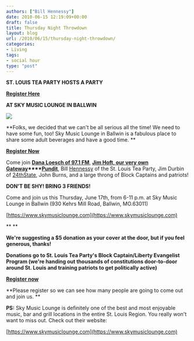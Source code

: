 ```yaml
---
authors: ["Bill Hennessy"]
date: 2010-06-15 12:19:09+00:00
draft: false
title: Thursday Night Throwdown
layout: blog
url: /2010/06/15/thursday-night-throwdown/
categories:
- Living
tags:
- social hour
type: "post"
---
```


**ST. LOUIS TEA PARTY HOSTS A PARTY**

**[Register Here](https://stlouisteaparty.eventbrite.com/)**

**AT SKY MUSIC LOUNGE IN BALLWIN**


[![](https://hennessysview.com/wp-content/uploads/2010/06/sky1.jpg)
](https://hennessysview.com/wp-content/uploads/2010/06/sky1.jpg)


**Folks, we decided that we can't be all serious all the time! We need to have some fun, too! Sky Music Lounge in Ballwin is a fabulous place to share some adult beverages and have a good time. **

**[Register Now](https://stlouisteaparty.eventbrite.com/)**

Come join **[Dana Loesch of 97.1 FM](https://thedanashow.wordpress.com/)**, **[J](https://gatewaypundit.firstthings.com/)[im Hoft, our very own](https://gatewaypundit.firstthings.com/)[ ](https://gatewaypundit.firstthings.com/)[Gateway](https://gatewaypundit.firstthings.com/)****[Pundit](https://gatewaypundit.firstthings.com/)**, Bill [Hennessy](https://www.stlouisteaparty.com) of the St. Louis Tea Party, Jim Durbin of [24th](https://www.24thstate.com)[S](https://www.24thstate.com)[tate](https://www.24thstate.com), John Burns, and a large throng of Block Captains and patriots!

**DON'T BE SHY! BRING 3 FRIENDS!**

Come and join us this Thursday, June 17th, from 6-11 p.m. at Sky Music Lounge in Ballwin (930 Kehrs Mill Road, Ballwin, MO.63011)

[https://www.skymusiclounge.com](https://www.skymusiclounge.com)

**
**

**We're suggesting a $5 donation as your cover at the door, but if you feel generous, thanks!**

**Donations go to St. Louis Tea Party's Block Captain/Liberty Evangelist Program (we're handing out thousands of constitutions door-to-door around St. Louis and training patriots to get politically active)**

**[Register now](https://stlouisteaparty.eventbrite.com/)**

**Please register so we can see how many people are going to come out and join us. **

**PS:** Sky Music Lounge is definitely one of the best and most enjoyable music, bar and grill locations in the entire St. Louis Region. You really won't want to miss out. Check out their website:

[https://www.skymusiclounge.com](https://www.skymusiclounge.com)
